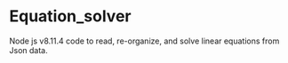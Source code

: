 # Equation_solver
Node js v8.11.4 code to read, re-organize, and solve linear equations from Json data.
